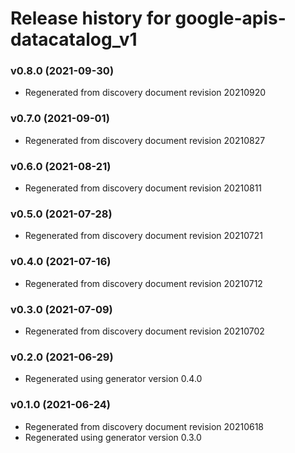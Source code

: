 # Release history for google-apis-datacatalog_v1

### v0.8.0 (2021-09-30)

* Regenerated from discovery document revision 20210920

### v0.7.0 (2021-09-01)

* Regenerated from discovery document revision 20210827

### v0.6.0 (2021-08-21)

* Regenerated from discovery document revision 20210811

### v0.5.0 (2021-07-28)

* Regenerated from discovery document revision 20210721

### v0.4.0 (2021-07-16)

* Regenerated from discovery document revision 20210712

### v0.3.0 (2021-07-09)

* Regenerated from discovery document revision 20210702

### v0.2.0 (2021-06-29)

* Regenerated using generator version 0.4.0

### v0.1.0 (2021-06-24)

* Regenerated from discovery document revision 20210618
* Regenerated using generator version 0.3.0

